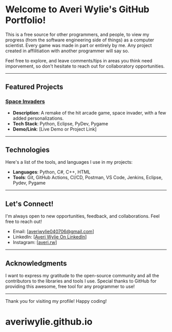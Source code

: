 # Welcome to Averi Wylie's GitHub Portfolio! 

This is a free source for other programmers, and people, to view my progress (from the software engineering side of things) as a computer scientist. Every game was made in part or entirely by me. Any project created in affilitiation with another programmer will say so.

Feel free to explore, and leave comments/tips in areas you think need imporvement, so don't hesitate to reach out for collaboratory opportunities.

---

## Featured Projects

### [Space Invaders](link-to-repo)
- **Description**: A remake of the hit arcade game, space invader, with a few added personalizations.
- **Tech Stack**: Python, Eclipse, PyDev, Pygame
- **Demo/Link**: [Live Demo or Project Link]

---

## Technologies

Here's a list of the tools, and languages I use in my projects:

- **Languages**: Python, C#, C++, HTML
- **Tools**: Git, GitHub Actions, CI/CD, Postman, VS Code, Jenkins, Eclipse, Pydev, Pygame

---

## Let's Connect!

I'm always open to new opportunities, feedback, and collaborations. Feel free to reach out!

- Email: [averiwylie040706@gmail.com]
- LinkedIn: [[Averi Wylie On LinkedIn](https://www.linkedin.com/in/averiwylie/)]
- Instagram: [[averi.rw](https://www.instagram.com/averi.rw/)]

---

## Acknowledgments

I want to express my gratitude to the open-source community and all the contributors to the libraries and tools I use. Special thanks to GitHub for providing this awesome, free tool for any programmer to use!

---

Thank you for visiting my profile! Happy coding! 
# averiwylie.github.io
